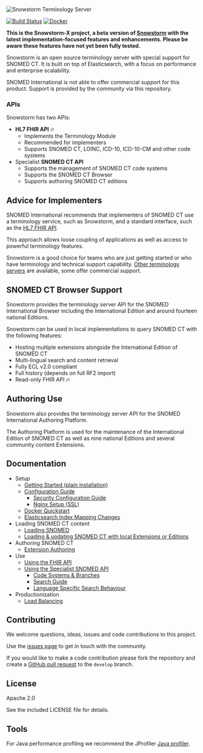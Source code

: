 ![Snowstorm Terminology Server](docs/images/SNOWSTORM-logo.svg)

[![Build Status](https://travis-ci.org/IHTSDO/snowstorm.svg?branch=master)](https://travis-ci.org/IHTSDO/snowstorm)
[![Docker](https://img.shields.io/docker/pulls/snomedinternational/snowstorm)](https://hub.docker.com/r/snomedinternational/snowstorm)

**This is the Snowstorm-X project, a beta version of [Snowstorm](https://github.com/IHTSDO/snowstorm) with the latest implementation-focused features and enhancements. Please be aware these features have not yet been fully tested.**

Snowstorm is an open source terminology server with special support for SNOMED CT. It is built on top of Elasticsearch, with a focus on performance and enterprise scalability.

SNOMED International is not able to offer commercial support for this product. 
Support is provided by the community via this repository.

### APIs
Snowstorm has two APIs:
- **HL7 FHIR API** :fire:
  - Implements the Terminology Module
  - Recommended for implementers
  - Supports SNOMED CT, LOINC, ICD-10, ICD-10-CM and other code systems
- Specialist **SNOMED CT API**
  - Supports the management of SNOMED CT code systems
  - Supports the SNOMED CT Browser
  - Supports authoring SNOMED CT editions

## Advice for Implementers
SNOMED International recommends that implementers of SNOMED CT use a terminology service, such as Snowstorm, and a standard interface, such as the [HL7 FHIR API](http://hl7.org/fhir/).

This approach allows loose coupling of applications as well as access to powerful terminology features.

Snowstorm is a good choice for teams who are just getting started or who have terminology and technical support capability. [Other terminology servers](https://confluence.ihtsdotools.org/display/IMP/Terminology+Services) are available, some offer 
commercial support.

## SNOMED CT Browser Support
Snowstorm provides the terminology server API for the SNOMED International Browser including the International Edition and around fourteen national Editions.

Snowstorm can be used in local implementations to query SNOMED CT with the following features:
- Hosting multiple extensions alongside the International Edition of SNOMED CT
- Multi-lingual search and content retrieval
- Fully ECL v2.0 compliant
- Full history (depends on full RF2 import)
- Read-only FHIR API :fire:

## Authoring Use
Snowstorm also provides the terminology server API for the SNOMED International Authoring Platform.

The Authoring Platform is used for the maintenance of the International Edition of SNOMED CT as well as nine national Editions and several community content Extensions.

## Documentation

- Setup
  - [Getting Started (plain installation)](docs/getting-started.md)
  - [Configuration Guide](docs/configuration-guide.md)
    - [Security Configuration Guide](docs/security-configuration.md)
    - [Nginx Setup (SSL)](docs/nginx-setup.md)
  - [Docker Quickstart](docs/using-docker.md)
  - [Elasticsearch Index Mapping Changes](docs/index-mapping-changes.md)
- Loading SNOMED CT content
  - [Loading SNOMED](docs/loading-snomed.md)
  - [Loading & updating SNOMED CT with local Extensions or Editions](docs/updating-snomed-and-extensions.md)
- Authoring SNOMED CT
  - [Extension Authoring](docs/extension-authoring.md)
- Use
  - [Using the FHIR API](docs/using-the-fhir-api.md)
  - [Using the Specialist SNOMED API](docs/using-the-api.md)
    - [Code Systems & Branches](docs/code-systems-and-branches.md)
    - [Search Guide](docs/search.md)
    - [Language Specific Search Behaviour](docs/language-specific-search.md)
- Productionization
  - [Load Balancing](docs/load-balancing.md)

## Contributing

We welcome questions, ideas, issues and code contributions to this project. 

Use the [issues page](https://github.com/IHTSDO/snowstorm/issues) to get in touch with the community. 

If you would like to make a code contribution please fork the repository and create a 
[GitHub pull request](https://help.github.com/en/github/collaborating-with-issues-and-pull-requests) to the `develop` branch.

## License

Apache 2.0

See the included LICENSE file for details.

## Tools

For Java performance profiling we recommend the JProfiler [Java profiler](https://www.ej-technologies.com/products/jprofiler/overview.html).
